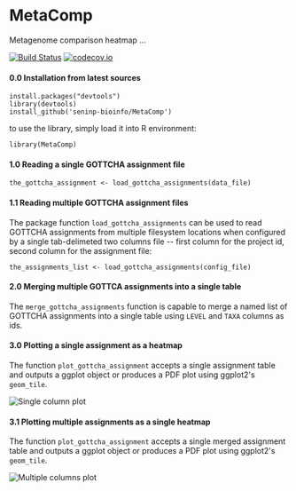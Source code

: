 # MetaComp

Metagenome comparison heatmap ... 

[![Build Status](https://travis-ci.org/seninp-bioinfo/MetaComp.svg?branch=master)](https://travis-ci.org/seninp-bioinfo/MetaComp?branch=master)
[![codecov.io](http://codecov.io/github/seninp-bioinfo/MetaComp/coverage.svg?branch=master)](http://codecov.io/github/seninp-bioinfo/MetaComp?branch=master)

#### 0.0 Installation from latest sources
    install.packages("devtools")
    library(devtools)
    install_github('seninp-bioinfo/MetaComp')
    
to use the library, simply load it into R environment:

    library(MetaComp)

#### 1.0 Reading a single GOTTCHA assignment file
    the_gottcha_assignment <- load_gottcha_assignments(data_file)
    
#### 1.1 Reading multiple GOTTCHA assignment files
The package function `load_gottcha_assignments` can be used to read GOTTCHA assignments from multiple filesystem locations when configured by a single tab-delimeted two columns file -- first column for the project id, second column for the assignment file:

    the_assignments_list <- load_gottcha_assignments(config_file)    

#### 2.0 Merging multiple GOTTCA assignments into a single table
The `merge_gottcha_assignments` function is capable to merge a named list of GOTTCHA assignments into a single table using `LEVEL` and `TAXA` columns as ids. 

#### 3.0 Plotting a single assignment as a heatmap
The function `plot_gottcha_assignment` accepts a single assignment table and outputs a ggplot object or produces a PDF plot using ggplot2's `geom_tile`.

![Single column plot](https://raw.githubusercontent.com/seninp-bioinfo/MetaComp/master/inst/site/test1.png)
    
#### 3.1 Plotting multiple assignments as a single heatmap
The function `plot_gottcha_assignment` accepts a single merged assignment table and outputs a ggplot object or produces a PDF plot using ggplot2's `geom_tile`.

![Multiple columns plot](https://raw.githubusercontent.com/seninp-bioinfo/MetaComp/master/inst/site/test2.png)
